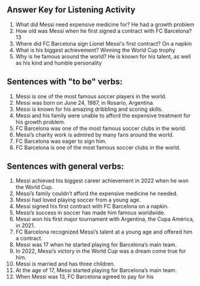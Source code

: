 ## Answer Key for Listening Activity ##
1. What did Messi need expensive medicine for? He had a growth problem
2. How old was Messi when he first signed a contract with FC Barcelona? 13
3. Where did FC Barcelona sign Lionel Messi's first contract? On a napkin
4. What is his biggest achievement? Winning the World Cup trophy
5. Why is he famous around the world? He is known for his talent, as well as his kind and humble personality

## Sentences with "to be" verbs:
1. Messi is one of the most famous soccer players in the world.
2. Messi was born on June 24, 1987, in Rosario, Argentina.
3. Messi is known for his amazing dribbling and scoring skills.
4. Messi and his family were unable to afford the expensive treatment for his growth problem.
5. FC Barcelona was one of the most famous soccer clubs in the world.
6. Messi’s charity work is admired by many fans around the world.
7. FC Barcelona was eager to sign him.
8. FC Barcelona is one of the most famous soccer clubs in the world.

## Sentences with general verbs:
1. Messi achieved his biggest career achievement in 2022 when he won the World Cup.
2. Messi’s family couldn’t afford the expensive medicine he needed.
3. Messi had loved playing soccer from a young age.
4. Messi signed his first contract with FC Barcelona on a napkin.
5. Messi’s success in soccer has made him famous worldwide.
6. Messi won his first major tournament with Argentina, the Copa América, in 2021.
7. FC Barcelona recognized Messi’s talent at a young age and offered him a contract.
8. Messi was 17 when he started playing for Barcelona’s main team.
9. In 2022, Messi’s victory in the World Cup was a dream come true for him.
10. Messi is married and has three children.
11. At the age of 17, Messi started playing for Barcelona’s main team.
12. When Messi was 13, FC Barcelona agreed to pay for his
